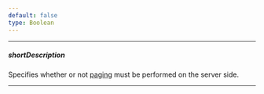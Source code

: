 ```yaml
---
default: false
type: Boolean
---
```

---
##### shortDescription
Specifies whether or not [paging](/api-reference/10%20UI%20Widgets/GridBase/1%20Configuration/paging '/Documentation/ApiReference/UI_Widgets/dxDataGrid/Configuration/paging/') must be performed on the server side.

---
